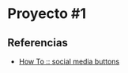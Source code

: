 # Proyecto #1

## Referencias

- [How To :: social media buttons](https://www.w3schools.com/howto/howto_css_social_media_buttons.asp)
